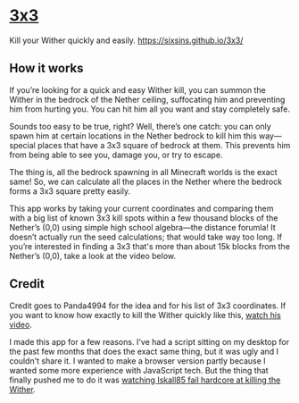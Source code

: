 # [3x3](https://sixsins.github.io/3x3/)

Kill your Wither quickly and easily. https://sixsins.github.io/3x3/

## How it works

If you’re looking for a quick and easy Wither kill, you can summon the Wither in the bedrock of the Nether ceiling, suffocating him and preventing him from hurting you. You can hit him all you want and stay completely safe.

Sounds too easy to be true, right? Well, there’s one catch: you can only spawn him at certain locations in the Nether bedrock to kill him this way—special places that have a 3x3 square of bedrock at them. This prevents him from being able to see you, damage you, or try to escape.

The thing is, all the bedrock spawning in all Minecraft worlds is the exact same! So, we can calculate all the places in the Nether where the bedrock forms a 3x3 square pretty easily.

This app works by taking your current coordinates and comparing them with a big list of known 3x3 kill spots within a few thousand blocks of the Nether’s (0,0) using simple high school algebra—the distance forumla! It doesn’t actually run the seed calculations; that would take way too long. If you’re interested in finding a 3x3 that's more than about 15k blocks from the Nether’s (0,0), take a look at the video below.

## Credit

Credit goes to Panda4994 for the idea and for his list of 3x3 coordinates. If you want to know how exactly to kill the Wither quickly like this, [watch his video](https://youtu.be/hx4I2zz_6do).

I made this app for a few reasons. I've had a script sitting on my desktop for the past few months that does the exact same thing, but it was ugly and I couldn't share it. I wanted to make a browser version partly because I wanted some more experience with JavaScript tech. But the thing that finally pushed me to do it was [watching Iskall85 fail hardcore at killing the Wither](https://youtu.be/ReH2vR___Dg?t=13m21s).